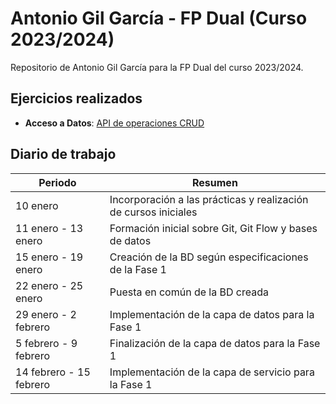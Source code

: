 # Antonio Gil García - FP Dual (Curso 2023/2024)

Repositorio de Antonio Gil García para la FP Dual del curso 2023/2024.

## Ejercicios realizados

- **Acceso a Datos**: [API de operaciones CRUD](https://github.com/agilg31/nextorneos-crud)

## Diario de trabajo

| Periodo                 | Resumen                                                         |
| ----------------------- | --------------------------------------------------------------- |
| 10 enero                | Incorporación a las prácticas y realización de cursos iniciales |
| 11 enero - 13 enero     | Formación inicial sobre Git, Git Flow y bases de datos          |
| 15 enero - 19 enero     | Creación de la BD según especificaciones de la Fase 1           |
| 22 enero - 25 enero     | Puesta en común de la BD creada                                 |
| 29 enero - 2 febrero    | Implementación de la capa de datos para la Fase 1               |
| 5 febrero - 9 febrero   | Finalización de la capa de datos para la Fase 1                 |
| 14 febrero - 15 febrero | Implementación de la capa de servicio para la Fase 1            |
